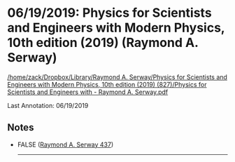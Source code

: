 # 06/19/2019: Physics for Scientists and Engineers with Modern Physics, 10th edition (2019) (Raymond A. Serway)

<a href='file:////home/zack/Dropbox/Library/Raymond A. Serway/Physics for Scientists and Engineers with Modern Physics, 10th edition (2019) (827)/Physics for Scientists and Engineers with - Raymond A. Serway.pdf' target='_blank'>/home/zack/Dropbox/Library/Raymond A. Serway/Physics for Scientists and Engineers with Modern Physics, 10th edition (2019) (827)/Physics for Scientists and Engineers with - Raymond A. Serway.pdf</a>

Last Annotation: 06/19/2019

## Notes

- FALSE (<a href="file:////home/zack/Dropbox/Library/Raymond A. Serway/Physics for Scientists and Engineers with Modern Physics, 10th edition (2019) (827)/Physics for Scientists and Engineers with - Raymond A. Serway.pdf#page=437" target="_blank">Raymond A. Serway 437</a>)<hr>

